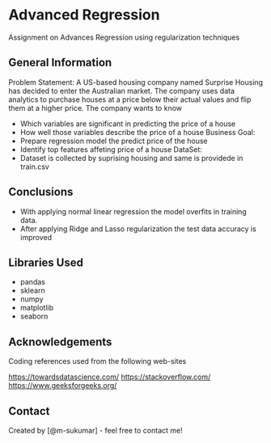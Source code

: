 # Advanced Regression

Assignment on Advances Regression using regularization techniques


## General Information

Problem Statement:
A US-based housing company named Surprise Housing has decided to enter the Australian market. The company uses data analytics to purchase houses at a price below their actual values and flip them at a higher price. The company wants to know

- Which variables are significant in predicting the price of a house
- How well those variables describe the price of a house
Business Goal:
- Prepare regression model the predict price of the house
- Identify top features affeting price of a house
DataSet:
- Dataset is collected by suprising housing and same is providede in train.csv


## Conclusions
- With applying normal linear regression the model overfits in training data. 
- After applying Ridge and Lasso regularization the test data accuracy is improved


## Libraries  Used
- pandas
- sklearn
- numpy
- matplotlib
- seaborn

## Acknowledgements
Coding references used from the following web-sites

https://towardsdatascience.com/
https://stackoverflow.com/
https://www.geeksforgeeks.org/


## Contact
Created by [@m-sukumar] - feel free to contact me!


<!-- Optional -->
<!-- ## License -->
<!-- This project is open source and available under the [... License](). -->

<!-- You don't have to include all sections - just the one's relevant to your project -->